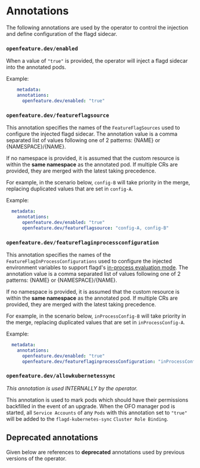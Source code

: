 # Annotations

The following annotations are used by the operator to control the injection and define configuration of the flagd sidecar.

### `openfeature.dev/enabled`

When a value of `"true"` is provided, the operator will inject a flagd sidecar into the annotated pods.  

Example: 
```yaml
    metadata:
    annotations:
      openfeature.dev/enabled: "true"
```

### `openfeature.dev/featureflagsource`

This annotation specifies the names of the `FeatureFlagSources` used to configure the injected flagd sidecar.
The annotation value is a comma separated list of values following one of 2 patterns: {NAME} or {NAMESPACE}/{NAME}. 

If no namespace is provided, it is assumed that the custom resource is within the **same namespace** as the annotated pod.
If multiple CRs are provided, they are merged with the latest taking precedence. 

For example, in the scenario below, `config-B` will take priority in the merge, replacing duplicated values that are set in `config-A`.

Example:
```yaml
  metadata:
    annotations:
      openfeature.dev/enabled: "true"
      openfeature.dev/featureflagsource: "config-A, config-B"
```

### `openfeature.dev/featureflaginprocessconfiguration`

This annotation specifies the names of the `FeatureFlagInProcessConfigurations` used to configure the injected environment variables to support flagd's [in-process evaluation mode](https://flagd.dev/architecture/#in-process-evaluation).
The annotation value is a comma separated list of values following one of 2 patterns: {NAME} or {NAMESPACE}/{NAME}. 

If no namespace is provided, it is assumed that the custom resource is within the **same namespace** as the annotated pod.
If multiple CRs are provided, they are merged with the latest taking precedence. 

For example, in the scenario below, `inProcessConfig-B` will take priority in the merge, replacing duplicated values that are set in `inProcessConfig-A`.

Example:
```yaml
  metadata:
    annotations:
      openfeature.dev/enabled: "true"
      openfeature.dev/featureflaginprocessConfiguration: "inProcessConfig-A, inProcessConfig-B"
```

### `openfeature.dev/allowkubernetessync`
*This annotation is used INTERNALLY by the operator.*

This annotation is used to mark pods which should have their permissions backfilled in the event of an upgrade.
When the OFO manager pod is started, all `Service Accounts` of any `Pods` with this annotation set to `"true"` will be added to the `flagd-kubernetes-sync` `Cluster Role Binding`.

## Deprecated annotations

Given below are references to **deprecated** annotations used by previous versions of the operator.
